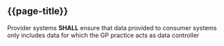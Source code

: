 ## {{page-title}}

Provider systems **SHALL** ensure that data provided to consumer systems only includes data for which the GP practice acts as data controller